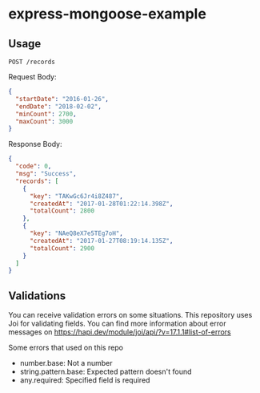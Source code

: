 # express-mongoose-example

## Usage

`POST /records`

Request Body:

```json
{
  "startDate": "2016-01-26",
  "endDate": "2018-02-02",
  "minCount": 2700,
  "maxCount": 3000
}
```

Response Body:

```json
{
  "code": 0,
  "msg": "Success",
  "records": [
    {
      "key": "TAKwGc6Jr4i8Z487",
      "createdAt": "2017-01-28T01:22:14.398Z",
      "totalCount": 2800
    },
    {
      "key": "NAeQ8eX7e5TEg7oH",
      "createdAt": "2017-01-27T08:19:14.135Z",
      "totalCount": 2900
    }
  ]
}
```

## Validations

You can receive validation errors on some situations. This repository uses Joi for validating fields. You can find more information about error messages on https://hapi.dev/module/joi/api/?v=17.1.1#list-of-errors

Some errors that used on this repo

- number.base: Not a number
- string.pattern.base: Expected pattern doesn't found
- any.required: Specified field is required
